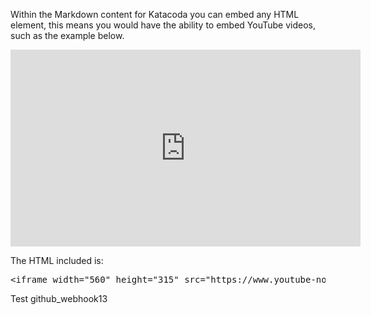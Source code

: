 Within the Markdown content for Katacoda you can embed any HTML element, this means you would have the ability to embed YouTube videos, such as the example below.


<iframe width="560" height="315" src="https://www.youtube-nocookie.com/embed/KeJJ34BvA7Q" frameborder="0" allow="accelerometer; autoplay; encrypted-media; gyroscope; picture-in-picture" allowfullscreen></iframe>


The HTML included is:

<pre>
&lt;iframe width=&quot;560&quot; height=&quot;315&quot; src=&quot;https://www.youtube-nocookie.com/embed/KeJJ34BvA7Q&quot; frameborder=&quot;0&quot; allow=&quot;accelerometer; autoplay; encrypted-media; gyroscope; picture-in-picture&quot; allowfullscreen&gt;&lt;/iframe&gt;
</pre>


Test github_webhook13
